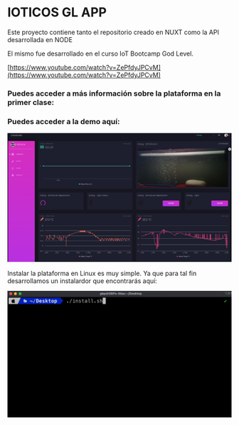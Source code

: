 # IOTICOS GL APP

Este proyecto contiene tanto el repositorio creado en NUXT como la API desarrollada en NODE

El mismo fue desarrollado en el curso IoT Bootcamp God Level.

[https://www.youtube.com/watch?v=ZePfdyJPCvM](https://www.youtube.com/watch?v=ZePfdyJPCvM)

### Puedes acceder a más información sobre la plataforma en la primer clase:

[](https://www.udemy.com/course/iot-god-level/learn/lecture/24850534)

### Puedes acceder a la demo aquí:

[](https://demo.ioticos.org)

![IOTICOS%20GL%20APP%203aecd292ad5447b9aff5744b6608d234/Snip20210311_8.png](IOTICOS%20GL%20APP%203aecd292ad5447b9aff5744b6608d234/Snip20210311_8.png)

Instalar la plataforma en Linux es muy simple. Ya que para tal fin desarrollamos un instalardor que encontrarás aquí:

![IOTICOS%20GL%20APP%203aecd292ad5447b9aff5744b6608d234/ScreenFlow.gif](IOTICOS%20GL%20APP%203aecd292ad5447b9aff5744b6608d234/ScreenFlow.gif)
